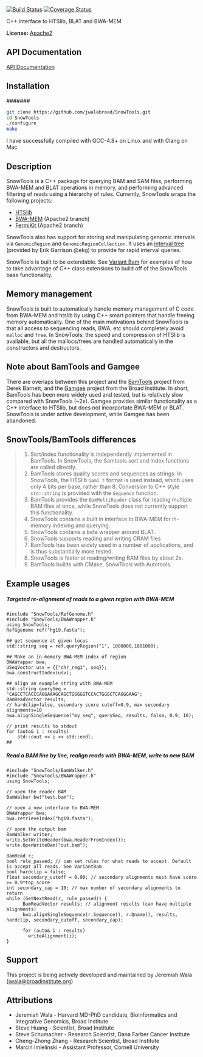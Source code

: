 [![Build Status](https://travis-ci.org/jwalabroad/SnowTools.svg?branch=master)](https://travis-ci.org/jwalabroad/SnowTools)
[![Coverage Status](https://coveralls.io/repos/jwalabroad/SnowTools/badge.svg?branch=master&service=github)](https://coveralls.io/github/jwalabroad/SnowTools?branch=master)

C++ interface to HTSlib, BLAT and BWA-MEM 

**License:** [Apache2][license]

API Documentation
-----------------
[API Documentation][htmldoc]

Installation
------------

#######
```bash
git clone https://github.com/jwalabroad/SnowTools.git
cd SnowTools
./configure
make
```
 
I have successfully compiled with GCC-4.8+ on Linux and with Clang on Mac

Description
-----------

SnowTools is a C++ package for querying BAM and SAM files, performing 
BWA-MEM and BLAT operations in memory, and performing advanced filtering of 
reads using a hierarchy of rules. Currently, SnowTools wraps the following projects:
* [HTSlib][htslib]
* [BWA-MEM][BWA] (Apache2 branch)
* [FermiKit][fermi] (Apache2 branch)

SnowTools also has support for storing and manipulating genomic intervals via ``GenomicRegion`` and ``GenomicRegionCollection``. 
It uses an [interval tree][int] (provided by Erik Garrison @ekg) to provide for rapid interval queries.

SnowTools is built to be extendable. See [Variant Bam][var] for examples of how to take advantage of C++
class extensions to build off of the SnowTools base functionality. 
 
Memory management
-----------------
SnowTools is built to automatically handle memory management of C code from BWA-MEM and htslib by using C++ smart
pointers that handle freeing memory automatically. One of the 
main motivations behind SnowTools is that all access to sequencing reads, BWA, etc should
completely avoid ``malloc`` and ``free``. In SnowTools, the speed and compression of HTSlib
is available, but all the mallocs/frees are handled automatically in the constructors and
destructors.

Note about BamTools and Gamgee
------------------------------
There are overlaps between this project and the [BamTools][BT] project from Derek Barnett, and the [Gamgee][gam] 
project from the Broad Institute. In short, BamTools has been more widely used and tested, but is relatively slow compared with SnowTools (~2x).
Gamgee provides similar functionality as a C++ interface to HTSlib, but does not incorportate BWA-MEM or BLAT. SnowTools is under active development, while Gamgee
has been abandoned.

SnowTools/BamTools differences
------------------------------
> 1. Sort/index functionality is independently implemented in BamTools. In SnowTools, the Samtools 
 sort and index functions are called directly.
> 2. BamTools stores quality scores and sequences as strings. In SnowTools, the HTSlib ``bam1_t`` format
 is used instead, which uses only 4 bits per base, rather than 8. 
 Conversion to C++ style ``std::string`` is provided with the ``Sequence`` function.
> 3. BamTools provides the ``BamMultiReader`` class for reading multiple BAM files at once, while 
 SnowTools does not currently support this functionality.
> 4. SnowTools contains a built in interface to BWA-MEM for in-memory indexing and querying.
> 5. SnowTools contains a beta wrapper around BLAT.
> 6. SnowTools supports reading and writing CRAM files
> 7. BamTools has been widely used in a number of applications, and is thus substantially more tested.
> 8. SnowTools is faster at reading/writing BAM files by about 2x.
> 9. BamTools builds with CMake, SnowTools with Autotools.

Example usages
--------------
##### Targeted re-alignment of reads to a given region with BWA-MEM
```
#include "SnowTools/RefGenome.h"
#include "SnowTools/BWAWrapper.h"
using SnowTools;
RefGgenome ref("hg19.fasta");

## get sequence at given locus
std::string seq = ref.queryRegion("1", 1000000,1001000);

## Make an in-memory BWA-MEM index of region
BWAWrapper bwa;
USeqVector usv = {{"chr_reg1", seq}};
bwa.constructIndex(usv);

## align an example string with BWA-MEM
std::string querySeq = "CAGCCTCACCCAGGAAAGCAGCTGGGGGTCCACTGGGCTCAGGGAAG";
BamReadVector results;
// hardclip=false, secondary score cutoff=0.9, max secondary alignments=10
bwa.alignSingleSequence("my_seq", querySeq, results, false, 0.9, 10); 

// print results to stdout
for (auto& i : results)
    std::cout << i << std::endl;
## 
```

##### Read a BAM line by line, realign reads with BWA-MEM, write to new BAM
```
#include "SnowTools/BamWalker.h"
#include "SnowTools/BWAWrapper.h"
using SnowTools;

// open the reader BAM
BamWalker bw("test.bam");

// open a new interface to BWA-MEM
BWAWrapper bwa;
bwa.retrieveIndex("hg19.fasta");

// open the output bam
BamWalker writer;
write.SetWriteHeader(bwa.HeaderFromIndex());
write.OpenWriteBam("out.bam");

BamRead r;
bool rule_passed; // can set rules for what reads to accept. Default is accept all reads. See VariantBam
bool hardclip = false;
float secondary_cutoff = 0.90; // secondary alignments must have score >= 0.9*top_score
int secondary_cap = 10; // max number of secondary alignments to return
while (GetNextRead(r, rule_passed)) {
      BamReadVector results; // alignment results (can have multiple alignments)
      bwa.alignSingleSequence(r.Sequence(), r.Qname(), results, hardclip, secondary_cutoff, secondary_cap);

      for (auto& i : results)
        writeAlignment(i);
}
```


Support
-------
This project is being actively developed and maintained by Jeremiah Wala (jwala@broadinstitute.org)

Attributions
------------
* Jeremiah Wala - Harvard MD-PhD candidate, Bioinformatics and Integrative Genomics, Broad Institute
* Steve Huang - Scientist, Broad Institute
* Steve Schumacher - Research Scientist, Dana Farber Cancer Institute
* Cheng-Zhong Zhang - Research Scientist, Broad Institute
* Marcin Imielinski - Assistant Professor, Cornell University

[htslib]: https://github.com/samtools/htslib.git

[SGA]: https://github.com/jts/sga

[BLAT]: https://genome.ucsc.edu/cgi-bin/hgBlat?command=start

[BWA]: https://github.com/lh3/bwa

[license]: https://github.com/jwalabroad/SnowTools/blob/new_license/LICENSE

[BamTools]: https://raw.githubusercontent.com/wiki/pezmaster31/bamtools/Tutorial_Toolkit_BamTools-1.0.pdf

[API]: http://pezmaster31.github.io/bamtools/annotated.html

[htmldoc]: http://jwalabroad.github.io/SnowTools/doxygen

[var]: https://github.com/jwalabroad/VariantBam

[BT]: https://github.com/pezmaster31/bamtools

[gam]: https://github.com/broadinstitute/gamgee

[int]: https://github.com/ekg/intervaltree.git

[fermi]: https://github.com/lh3/fermi-lite
